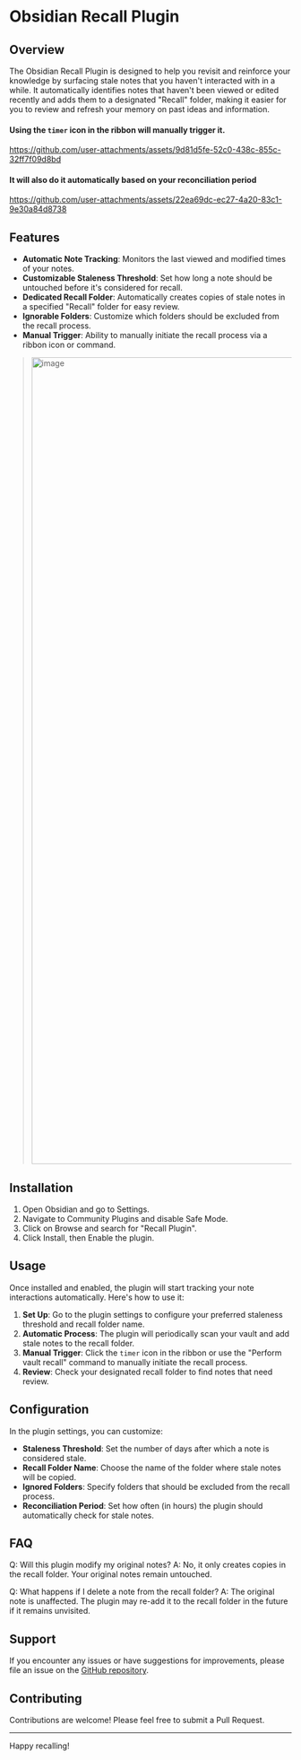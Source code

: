 # Obsidian Recall Plugin

## Overview

The Obsidian Recall Plugin is designed to help you revisit and reinforce your knowledge by surfacing stale notes that you haven't interacted with in a while. It automatically identifies notes that haven't been viewed or edited recently and adds them to a designated "Recall" folder, making it easier for you to review and refresh your memory on past ideas and information.

#### Using the `timer` icon in the ribbon will manually trigger it.

https://github.com/user-attachments/assets/9d81d5fe-52c0-438c-855c-32ff7f09d8bd

#### It will also do it automatically based on your **reconciliation period**

https://github.com/user-attachments/assets/22ea69dc-ec27-4a20-83c1-9e30a84d8738

## Features

-   **Automatic Note Tracking**: Monitors the last viewed and modified times of your notes.
-   **Customizable Staleness Threshold**: Set how long a note should be untouched before it's considered for recall.
-   **Dedicated Recall Folder**: Automatically creates copies of stale notes in a specified "Recall" folder for easy review.
-   **Ignorable Folders**: Customize which folders should be excluded from the recall process.
-   **Manual Trigger**: Ability to manually initiate the recall process via a ribbon icon or command.

><img width="1439" alt="image" src="https://github.com/user-attachments/assets/c419ca0f-898a-445f-b62a-9ad737fc3ff9">

## Installation

1. Open Obsidian and go to Settings.
2. Navigate to Community Plugins and disable Safe Mode.
3. Click on Browse and search for "Recall Plugin".
4. Click Install, then Enable the plugin.

## Usage

Once installed and enabled, the plugin will start tracking your note interactions automatically. Here's how to use it:

1. **Set Up**: Go to the plugin settings to configure your preferred staleness threshold and recall folder name.
2. **Automatic Process**: The plugin will periodically scan your vault and add stale notes to the recall folder.
3. **Manual Trigger**: Click the `timer` icon in the ribbon or use the "Perform vault recall" command to manually initiate the recall process.
4. **Review**: Check your designated recall folder to find notes that need review.

## Configuration

In the plugin settings, you can customize:

-   **Staleness Threshold**: Set the number of days after which a note is considered stale.
-   **Recall Folder Name**: Choose the name of the folder where stale notes will be copied.
-   **Ignored Folders**: Specify folders that should be excluded from the recall process.
-   **Reconciliation Period**: Set how often (in hours) the plugin should automatically check for stale notes.

## FAQ

Q: Will this plugin modify my original notes?
A: No, it only creates copies in the recall folder. Your original notes remain untouched.

Q: What happens if I delete a note from the recall folder?
A: The original note is unaffected. The plugin may re-add it to the recall folder in the future if it remains unvisited.

## Support

If you encounter any issues or have suggestions for improvements, please file an issue on the [GitHub repository](https://github.com/yourusername/obsidian-recall-plugin).

## Contributing

Contributions are welcome! Please feel free to submit a Pull Request.

---

Happy recalling!
